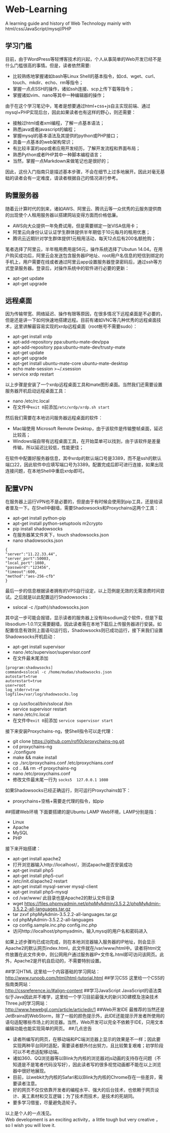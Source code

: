 # Web-Learning
A learning guide and history of Web Technology mainly with html/css/JavaScript/mysql/PHP

## 学习门槛  
目前，由于WordPress等轻博客技术的兴起，个人从事简单的Web开发已经不是什么门槛很高的事情。但是，读者依然需要:  

* 比较熟练地掌握诸如bash等Linux Shell的基本指令，如cd、wget、curl、touch、mkdir、echo、rm等指令；
* 掌握一点点SSH的操作，诸如ssh连接、scp上传下载等指令；
* 掌握诸如vim、nano等其中一种编辑器的操作；  

由于在这个学习笔记中，笔者是想要通过html+css+js自主实现前端、通过mysql+PHP实现后台，因此如果读者也有这样的野心，则还需要： 
 
* 接触过html或者xml编程，了解一点基本语法；
* 熟悉java或者javascript的编程；
* 掌握mysql的基本语法及其提供的python或PHP接口；
* 具备一点基本的web架构常识；
* 有比较丰富的app或者应用开发经历，了解开发流程和界面布局；
* 熟悉Python或者PHP其中一种脚本编程语言；
* 当然，掌握一点Markdown来做笔记也是很好的；

因此，这份入门指南只是描述基本步骤，不会在细节上过多地展开。因此对毫无基础的读者会有一定难度，请读者根据自己的情况进行参考。

## 购置服务器  
随着云计算时代的到来，诸如AWS、阿里云、腾讯云等一众优秀的云服务提供商的出现使个人租用服务器以搭建网站变得方面而价格低廉。 
 
* AWS向大众提供一年免费试用，但是需要绑定一张VISA信用卡；  
* 阿里云向身份认证认证学生群体提供半年期低于10元每月的租用优惠；  
* 腾讯云近期针对学生群体提供1元租用活动，每天12点后有200名额抢购；  


笔者选择了阿里云，半年租用费用是56元，操作系统选择了Ubutun 14.04。在用户购买成功后，阿里云会发送包含服务器IP地址、root用户名信息的短信到绑定的手机上，用户需要在线或者通过阿里云app设置服务器登录密码后，通过ssh等方式登录服务器。登录后，对操作系统中的软件进行必要的更新：  

* apt-get update
* apt-get upgrade  

## 远程桌面  
因为传输带宽、网络延迟、操作有限等原因，在很多情况下远程桌面是不必要的，但是还是讲一下如何快速地搭建远程。目前有诸如VNC等几种优秀的远程桌面技术，这里讲解最容易实现的xrdp远程桌面（root帐号不需要sudo）：

* apt-get install xrdp
* apt-add-repository ppa:ubuntu-mate-dev/ppa
* apt-add-repository ppa:ubuntu-mate-dev/trusty-mate
* apt-get update 
* apt-get upgrade
* apt-get install ubuntu-mate-core ubuntu-mate-desktop
* echo mate-session >~/.xsession
* service xrdp restart  

以上步骤是安装了一个xrdp远程桌面工具和mate图形桌面。当然我们还需要设置服务器开机启动远程桌面工具：  

* nano /etc/rc.local
* 在文件中`exit 0`前添加`/etc/xrdp/xrdp.sh start`  

然后我们需要在本地访问服务器远程桌面的软件：

* Mac端使用 Microsoft Remote Desktop，由于该软件是传输整帧桌面，延迟比较高；
* Windows端自带有远程桌面工具，在开始菜单可以找到，由于该软件是差量传输，所以延迟比较低，性能更佳；

在软件中配置好服务器信息，其中xrdp的默认端口号是3389，而不是ssh的默认端口22，因此软件中应填写端口号为3389。配置完成后即可进行连接，如果出现连接问题，在本地Shell中重启xrdp即可。

## 配置VPN  
在服务器上运行VPN也不是必要的，但是由于有时候会使用到pip工具，还是给读者普及一下。在Shell中翻墙，需要Shadowsocks和Proxychains这两个工具：  

* apt-get install python-pip
* apt-get install python-setuptools m2crypto
* pip install shadowsocks
* 在服务器某文件夹下，touch shadowsocks.json
* nano shadowsocks.json  
```
{
"server":"11.22.33.44", 
"server_port":50003,
"local_port":1080,
"password":"123456",
"timeout":600,
"method":"aes-256-cfb"
}
```

最后一步的信息根据读者拥有的VPS自行设定，以上范例是无效的无需浪费时间尝试。之后就是以此配置运行Shadowsocks：  

* sslocal -c /(path)/shadowsocks.json

其中这一步可能会报错，显示读者的服务器上没有libsodium这个软件，但是下载libsodium-1.0.11又需要翻墙，因此读者需在本地下载后上传服务器进行安装。如配置信息有效则上面语句运行后，Shadowsocks则已成功运行，接下来我们设置Shadowsocks开机启动：  

* apt-get install supervisor
* nano /etc/supervisor/supervisor.conf
* 在文件最末尾添加
```
[program:shadowsocks]
command=sslocal -c /home/mudao/shadowsocks.json
autostart=true
autorestart=true
user=root
log_stderr=true
logfile=/var/log/shadowsocks.log
```  

* cp /usr/local/bin/sslocal /bin
* service supervisor restart 
* nano /etc/rc.local
* 在文件中`exit 0`前添加
`service supervisor start`

接下来安装Proxychains-ng，使Shell指令可以走代理：  

* git clone https://github.com/rofl0r/proxychains-ng.git
* cd proxychains-ng
* ./configure
* make && make install
* cp ./src/proxychains.conf /etc/proxychians.conf
* cd .. && rm -rf proxychains-ng
* nano /etc/proxychains.conf
* 修改文件最末尾一行为
`socks5  127.0.0.1 1080`

如果Shadowsocks已经正确运行，则可运行Proxychains如下：  

* proxychains+空格+需要走代理的指令，如pip

##搭建Web环境
下面要搭建的是Ubuntu LAMP Web环境，LAMP分别是指：  

* Linux
* Apache
* MySQL
* PHP

接下来开始搭建：  

* apt-get install apache2
* 打开浏览器输入http://localhost/，测试apache是否安装成功
* apt-get install php5
* apt-get install php5-curl
* /etc/init.d/apache2 restart
* apt-get install mysql-server mysql-client
* apt-get install php5-mysql
* cd /var/www/ 此目录也是Apache2的默认文件目录
* wget https://files.phpmyadmin.net/phpMyAdmin/3.5.2.2/phpMyAdmin-3.5.2.2-all-languages.tar.gz
* tar zxvf phpMyAdmin-3.5.2.2-all-languages.tar.gz
* cd phpMyAdmin-3.5.2.2-all-languages
* cp config.sample.inc.php config.inc.php
* 访问http://localhost/phpmyadmin，输入mysql的用户名和密码进入

如果上述步骤均已成功完成，则在本地浏览器输入服务器的IP地址，则会显示Apache2的默认网页index.html，此文件就在/var/www/html中。读者将html文件放置在此文件夹中，则公网用户通过服务器IP+文件名.html即可访问该网页。此外，Apache2是开机自启动的，不需要特别设置。

##学习HTML
这里给一个内容基础的学习网站：  
<http://www.runoob.com/html/html-tutorial.html>
##学习CSS
这里给一个CSS的指南类网站：  
<http://cssreference.io/#align-content>
##学习JavaScript
JavaScript的语法类似于Java因此并不难学，这里给一个学习目前最强大的新兴3D建模及渲染技术Three.js的学习网站：  
<http://www.hewebgl.com/article/articledir/1>
##Web开发IDE
最推荐的当然还是JetBrains的WebStorm，除了一般的颜色提示外，此IDE还能提示开发者所使用的语句适配哪些市场上的浏览器。当然，Web开发可以完全不依赖于IDE，只用文本编辑功能也能实现简单的网页。
##几点忠告
* 读者所编写的网页，在移动端和PC端浏览器上显示的效果是不一样；因此要实现两种平台同时适配，需要读者额外付出努力，且比较繁复艰难；初学阶段可以不考虑适配移动端。
* 诸如360、QQ浏览器等以Blink为内核的浏览器对js动画的支持存在问题（不知道是不是笔者代码没写好），因此读者写的很多视觉动画都不能在以上浏览器中很好地展现。
* 目前，以webkit为内核的Safari和以Blink为内核的Chrome存在一些差异，需要读者注意。
* 好的网页不仅仅依靠开发者的编程水平、强大的后台技术，也依赖于网页设计、美工素材和交互逻辑；为了技术而技术，是技术的死胡同。
* 要多学习借鉴，尽量避免造轮子。

以上是个人的一点浅见。  
Web development is an exciting activity，a little tough but very creative ，so I wish you will love it.
